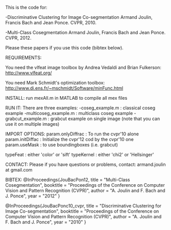 This is the code for:

-Discriminative Clustering for Image Co-segmentation
Armand Joulin, Francis Bach and Jean Ponce.
CVPR, 2010.

-Multi-Class Cosegmentation
Armand Joulin, Francis Bach and Jean Ponce.
CVPR, 2012.

Please these papers if you use this code (bibtex below).

REQUIREMENTS:

You need the vlfeat image toolbox by Andrea Vedaldi and Brian Fulkerson:
http://www.vlfeat.org/

You need Mark Schmidt's optimization toolbox:
http://www.di.ens.fr/~mschmidt/Software/minFunc.html

INSTALL:
run mexAll.m in MATLAB to compile all mex files

RUN IT:
There are three examples:
-coseg_example.m : classical coseg example
-multicoseg_example.m : multiclass coseg example
-grabcut_example.m : grabcut example on single image (note that you can use it on multiple images)

IMPORT OPTIONS:
param.onlyDiffrac : To run the cvpr'10 alone 
param.initDiffac : Initialize the cvpr'12 cod by the cvpr'10 one 
param.useMask : to use boundingboxes (i.e. grabcut)

typeFeat : either 'color' or 'sift'
typeKernel : either 'chi2' or 'Hellsinger'

CONTACT:
Please if you have questions or problems, contact:
armand.joulin at gmail.com

BIBTEX:
@InProceedings{JouBacPon12,
   title = "Multi-Class Cosegmentation",
   booktitle = "Proceedings of the Conference on Computer Vision and Pattern Recognition (CVPR)",
   author = "A. Joulin and F. Bach and J. Ponce",
   year = "2012"
}

@InProceedings{JouBacPonc10_cvpr,
   title = "Discriminative Clustering for Image Co-segmentation",
   booktitle = "Proceedings of the Conference on Computer Vision and Pattern Recognition (CVPR)",
   author = "A. Joulin and F. Bach and J. Ponce",
   year = "2010"
}
